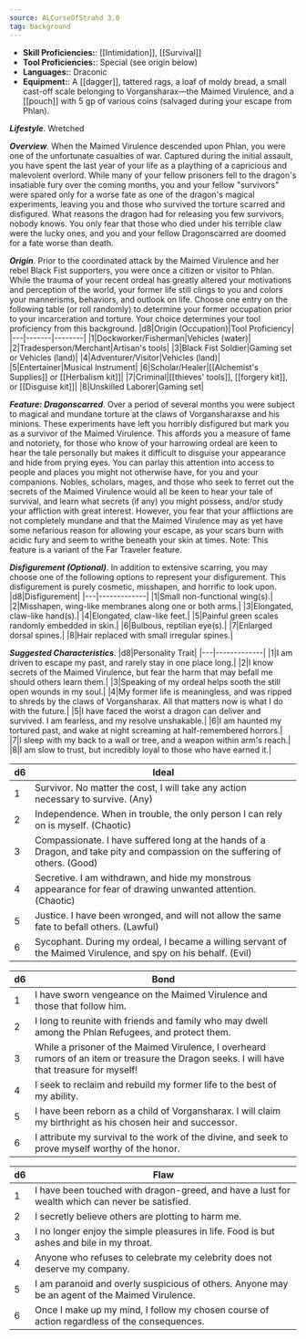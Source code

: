 ```yaml
---
source: ALCurseOfStrahd 3.0
tag: background
---
```



- **Skill Proficiencies:**: [[Intimidation]], [[Survival]]
- **Tool Proficiencies:**: Special (see origin below)
- **Languages:**: Draconic
- **Equipment:**: A [[dagger]], tattered rags, a loaf of moldy bread, a small cast-off scale belonging to Vorgansharax—the Maimed Virulence, and a [[pouch]] with 5 gp of various coins (salvaged during your escape from Phlan).


**_Lifestyle_**. Wretched

**_Overview_**. When the Maimed Virulence descended upon Phlan, you were one of the unfortunate casualties of war. Captured during the initial assault, you have spent the last year of your life as a plaything of a capricious and malevolent overlord.
While many of your fellow prisoners fell to the dragon's insatiable fury over the coming months, you and your fellow "survivors" were spared only for a worse fate as one of the dragon's magical experiments, leaving you and those who survived the torture scarred and disfigured.
What reasons the dragon had for releasing you few survivors, nobody knows. You only fear that those who died under his terrible claw were the lucky ones, and you and your fellow Dragonscarred are doomed for a fate worse than death.

**_Origin_**. Prior to the coordinated attack by the Maimed Virulence and her rebel Black Fist supporters, you were once a citizen or visitor to Phlan. While the trauma of your recent ordeal has greatly altered your motivations and perception of the world, your former life still clings to you and colors your mannerisms, behaviors, and outlook on life. Choose one entry on the following table (or roll randomly) to determine your former occupation prior to your incarceration and torture. Your choice determines your tool proficiency from this background.
|d8|Origin (Occupation)|Tool Proficiency|
|---|-------|--------|
|1|Dockworker/Fisherman|Vehicles (water)|
|2|Tradesperson/Merchant|Artisan's tools|
|3|Black Fist Soldier|Gaming set or Vehicles (land)|
|4|Adventurer/Visitor|Vehicles (land)|
|5|Entertainer|Musical Instrument|
|6|Scholar/Healer|[[Alchemist's Supplies]] or [[Herbalism kit]]|
|7|Criminal|[[thieves' tools]], [[forgery kit]], or [[Disguise kit]]|
|8|Unskilled Laborer|Gaming set|


**_Feature: Dragonscarred_**. Over a period of several months you were subject to magical and mundane torture at the claws of Vorgansharaxse and his minions. These experiments have left you horribly disfigured but mark you as a survivor of the Maimed Virulence. This affords you a measure of fame and notoriety, for those who know of your harrowing ordeal are keen to hear the tale personally but makes it difficult to disguise your appearance and hide from prying eyes.
You can parlay this attention into access to people and places you might not otherwise have, for you and your companions. Nobles, scholars, mages, and those who seek to ferret out the secrets of the Maimed Virulence would all be keen to hear your tale of survival, and learn what secrets (if any) you might possess, and/or study your affliction with great interest. However, you fear that your afflictions are not completely mundane and that the Maimed Virulence may as yet have some nefarious reason for allowing your escape, as your scars burn with acidic fury and seem to writhe beneath your skin at times. Note: This feature is a variant of the Far Traveler feature.

**_Disfigurement (Optional)_**. In addition to extensive scarring, you may choose one of the following options to represent your disfigurement. This disfigurement is purely cosmetic, misshapen, and horrific to look upon.
|d8|Disfigurement|
|---|-------------|
|1|Small non-functional wing(s).|
|2|Misshapen, wing-like membranes along one or both arms.|
|3|Elongated, claw-like hand(s).|
|4|Elongated, claw-like feet.|
|5|Painful green scales randomly embedded in skin.|
|6|Bulbous, reptilian eye(s).|
|7|Enlarged dorsal spines.|
|8|Hair replaced with small irregular spines.|


**_Suggested Characteristics_**. |d8|Personality Trait|
|---|-------------|
|1|I am driven to escape my past, and rarely stay in one place long.|
|2|I know secrets of the Maimed Virulence, but fear the harm that may befall me should others learn them.|
|3|Speaking of my ordeal helps sooth the still open wounds in my soul.|
|4|My former life is meaningless, and was ripped to shreds by the claws of Vorgansharax. All that matters now is what I do with the future.|
|5|I have faced the worst a dragon can deliver and survived. I am fearless, and my resolve unshakable.|
|6|I am haunted my tortured past, and wake at night screaming at half-remembered horrors.|
|7|I sleep with my back to a wall or tree, and a weapon within arm's reach.|
|8|I am slow to trust, but incredibly loyal to those who have earned it.|

|d6|Ideal|
|---|-------------|
|1|Survivor. No matter the cost, I will take any action necessary to survive. (Any)|
|2|Independence. When in trouble, the only person I can rely on is myself. (Chaotic)|
|3|Compassionate. I have suffered long at the hands of a Dragon, and take pity and compassion on the suffering of others. (Good)|
|4|Secretive. I am withdrawn, and hide my monstrous appearance for fear of drawing unwanted attention. (Chaotic)|
|5|Justice. I have been wronged, and will not allow the same fate to befall others. (Lawful)|
|6|Sycophant. During my ordeal, I became a willing servant of the Maimed Virulence, and spy on his behalf. (Evil)|

|d6|Bond|
|---|-------------|
|1|I have sworn vengeance on the Maimed Virulence and those that follow him.|
|2|I long to reunite with friends and family who may dwell among the Phlan Refugees, and protect them.|
|3|While a prisoner of the Maimed Virulence, I overheard rumors of an item or treasure the Dragon seeks. I will have that treasure for myself!|
|4|I seek to reclaim and rebuild my former life to the best of my ability.|
|5|I have been reborn as a child of Vorgansharax. I will claim my birthright as his chosen heir and successor.|
|6|I attribute my survival to the work of the divine, and seek to prove myself worthy of the honor.|

|d6|Flaw|
|---|-------------|
|1|I have been touched with dragon-greed, and have a lust for wealth which can never be satisfied.|
|2|I secretly believe others are plotting to harm me.|
|3|I no longer enjoy the simple pleasures in life. Food is but ashes and bile in my throat.|
|4|Anyone who refuses to celebrate my celebrity does not deserve my company.|
|5|I am paranoid and overly suspicious of others. Anyone may be an agent of the Maimed Virulence.|
|6|Once I make up my mind, I follow my chosen course of action regardless of the consequences.|

